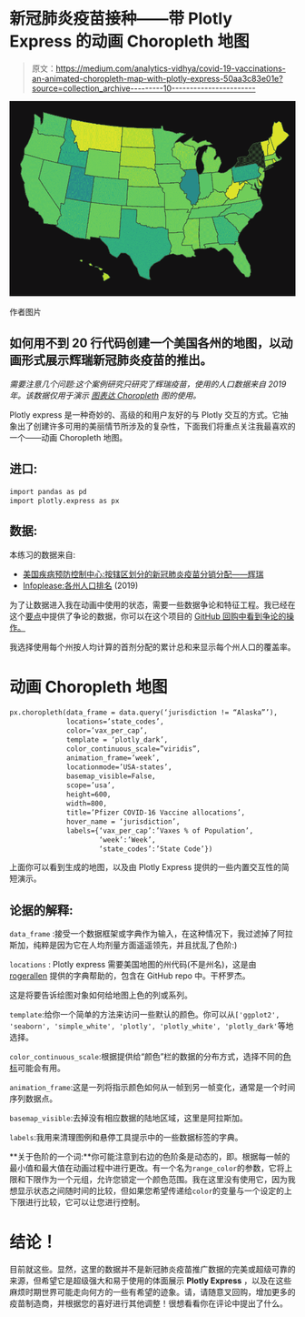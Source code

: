 # 新冠肺炎疫苗接种——带 Plotly Express 的动画 Choropleth 地图

> 原文：<https://medium.com/analytics-vidhya/covid-19-vaccinations-an-animated-choropleth-map-with-plotly-express-50aa3c83e01e?source=collection_archive---------10----------------------->

![](img/7d92eb025cde09bd0a17d7847a7c3f5e.png)

作者图片

## 如何用不到 20 行代码创建一个美国各州的地图，以动画形式展示辉瑞新冠肺炎疫苗的推出。

*需要注意几个问题:这个案例研究只研究了辉瑞疫苗，使用的人口数据来自 2019 年。该数据仅用于演示* [*图表达 Choropleth*](https://plotly.com/python/choropleth-maps/) *图的使用。*

Plotly express 是一种奇妙的、高级的和用户友好的与 Plotly 交互的方式。它抽象出了创建许多可用的美丽情节所涉及的复杂性，下面我们将重点关注我最喜欢的一个——动画 Choropleth 地图。

## **进口:**

```
import pandas as pd
import plotly.express as px
```

## **数据:**

本练习的数据来自:

*   [美国疾病预防控制中心:按辖区划分的新冠肺炎疫苗分销分配——辉瑞](https://data.cdc.gov/Vaccinations/COVID-19-Vaccine-Distribution-Allocations-by-Juris/saz5-9hgg)
*   [Infoplease:各州人口排名](https://www.infoplease.com/us/states/state-population-by-rank) (2019)

为了让数据进入我在动画中使用的状态，需要一些数据争论和特征工程。我已经在这个[要点](https://gist.github.com/Tavnuh/e414a18e7667581383ae0363d04f4529)中提供了争论的数据，你可以在这个项目的 [GitHub 回购中看到争论的操作。](https://github.com/Tavnuh/COVID-19-Vaccine-Rollout-Map/blob/master/US%20Covid-19%20Vaccinations.ipynb)

我选择使用每个州按人均计算的首剂分配的累计总和来显示每个州人口的覆盖率。

# 动画 Choropleth 地图

```
px.choropleth(data_frame = data.query(‘jurisdiction != “Alaska”’),
              locations=’state_codes’,
              color=’vax_per_cap’,
              template = ‘plotly_dark’,
              color_continuous_scale=”viridis”,
              animation_frame=’week’,
              locationmode=’USA-states’,
              basemap_visible=False,
              scope=’usa’,
              height=600,
              width=800,
              title=’Pfizer COVID-16 Vaccine allocations’,
              hover_name = ‘jurisdiction’,
              labels={‘vax_per_cap’:’Vaxes % of Population’,
                      ‘week’:’Week’,
                      ‘state_codes’:’State Code’})
```

上面你可以看到生成的地图，以及由 Plotly Express 提供的一些内置交互性的简短演示。

## 论据的解释:

`data_frame` :接受一个数据框架或字典作为输入，在这种情况下，我过滤掉了阿拉斯加，纯粹是因为它在人均剂量方面遥遥领先，并且扰乱了色阶:)

`locations` : Plotly express 需要美国地图的州代码(不是州名)，这是由 [rogerallen](https://gist.github.com/rogerallen/1583593) 提供的字典帮助的，包含在 GitHub repo 中。干杯罗杰。

这是将要告诉绘图对象如何给地图上色的列或系列。

`template`:给你一个简单的方法来访问一些默认的颜色。你可以从`['ggplot2', 'seaborn', 'simple_white', 'plotly', 'plotly_white', 'plotly_dark'`等地选择。

`color_continuous_scale`:根据提供给“颜色”栏的数据的分布方式，选择不同的[色标](https://plotly.com/python/builtin-colorscales/)可能会有用。

`animation_frame`:这是一列将指示颜色如何从一帧到另一帧变化，通常是一个时间序列数据点。

`basemap_visible`:去掉没有相应数据的陆地区域，这里是阿拉斯加。

`labels`:我用来清理图例和悬停工具提示中的一些数据标签的字典。

**关于色阶的一个词:**你可能注意到右边的色阶条是动态的，即。根据每一帧的最小值和最大值在动画过程中进行更改。有一个名为`range_color`的参数，它将上限和下限作为一个元组，允许您锁定一个颜色范围。我在这里没有使用它，因为我想显示状态之间随时间的比较，但如果您希望传递给`color`的变量与一个设定的上下限进行比较，它可以让您进行控制。

# 结论！

目前就这些。显然，这里的数据并不是新冠肺炎疫苗推广数据的完美或超级可靠的来源，但希望它是超级强大和易于使用的体面展示 **Plotly Express** ，以及在这些麻烦时期世界可能走向何方的一些有希望的迹象。请，请随意叉回购，增加更多的疫苗制造商，并根据您的喜好进行其他调整！很想看看你在评论中提出了什么。